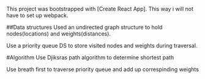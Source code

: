 This project was bootstrapped with [Create React App].
This way i will not have to set up webpack. 

##Data structures
Used an undirected graph structure to hold nodes(locations) and weights(distances).

Use a priority queue DS to store visited nodes and weights during traversal.


#Algorithm
Use Djiksras path algorithm to determine shortest path

Use breath first to traverse priority queue and add up correspinding weights 







